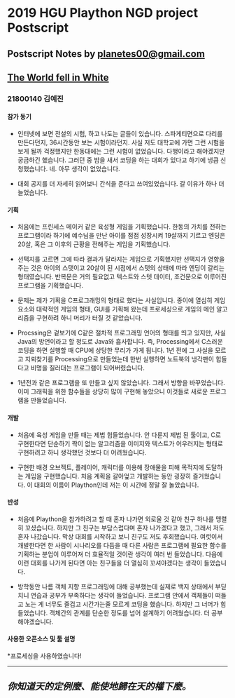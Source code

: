 # 2019 HGU Plaython NGD project Postscript
Postscript Notes by planetes00@gmail.com
-------------------

## [The World fell in White](https://github.com/planetes00/Plaython2019)

### 21800140 김예진	
 
 #### 참가 동기
 * 인터넷에 보면 전설의 시험, 하고 나도는 글들이 있습니다. 스파게티면으로 다리를 만든다던지, 36시간동안 보는 시험이라던지. 사실 저도 대학교에 가면 그런 시험을 보게 될까 걱정했지만 한동대에는 그런 시험이 없었습니다. 다행이라고 해야겠지만 궁금하긴 했습니다. 그러던 중 밤을 새서 코딩을 하는 대회가 있다고 하기에 냉큼 신청했습니다. 네. 아무 생각이 없었습니다.
 
 * 대회 공지를 더 자세히 읽어보니 간식을 준다고 쓰여있었습니다. 갈 이유가 하나 더 늘었습니다.
 
 #### 기획
 * 처음에는 프린세스 메이커 같은 육성형 게임을 기획했습니다. 한동의 가치를 전하는 프로그램이라 하기에 예수님을 만난 아이를 점점 성장시켜 19살까지 기르고 엔딩은 20살, 혹은 그 이후의 근황을 전해주는 게임을 기획했습니다. 
 
 * 선택지를 고르면 그에 따라 결과가 달라지는 게임으로 기획했지만 선택지가 영향을 주는 것은 아이의 스탯이고 20살이 된 시점에서 스탯의 상태에 따라 엔딩이 갈리는 형태였습니다. 반복문은 거의 필요없고 텍스트와 스텟 데이터, 조건문으로 이루어진 프로그램을 기획했습니다.
 
 * 문제는 제가 기획을 C프로그래밍의 형태로 했다는 사실입니다. 종이에 열심히 게임 요소와 대략적인 게임의 형태, GUI를 기획해 왔는데 프로세싱으로 게임의 메인 알고리즘을 구현하려 하니 머리가 터질 것 같았습니다.
 
 * Procssing은 겉보기에 C같은 절차적 프로그래밍 언어의 형태를 띄고 있지만, 사실 Java의 방언이라고 할 정도로 Java와 흡사합니다. 즉, Processing에서 C스러운 코딩을 하면 실행할 때 CPU에 상당한 무리가 가게 됩니다. 1년 전에 그 사실을 모르고 지뢰찾기를 Processing으로 만들었는데 한번 실행하면 노트북의 냉각팬이 힘들다고 비명을 질러대는 프로그램이 되어버렸습니다.
 
 * 1년전과 같은 프로그램을 또 만들고 싶지 않았습니다. 그래서 방향을 바꾸었습니다. 이미 그래픽을 위한 함수들을 상당히 많이 구현해 놓았으니 이것들로 새로운 프로그램을 만들었습니다.
 
 #### 개발
 * 처음에 육성 게임을 만들 때는 제법 힘들었습니다. 안 다룬지 제법 된 툴이고, C로 구현한다면 단순하기 짝이 없는 알고리즘을 이미지와 텍스트가 어우러지는 형태로 구현하려고 하니 생각했던 것보다 더 어려웠습니다. 
 
 * 구현한 배경 오브젝트, 플레이어, 캐릭터를 이용해 장애물을 피해 목적지에 도달하는 게임을 구현했습니다. 처음 계획을 갈아엎고 개발하는 동안 굉장히 즐거웠습니다. 이 대회의 이름이 Plaython인데 저는 이 시간에 정말 잘 놀았습니다.
 
 #### 반성
 * 처음에 Plaython을 참가하려고 할 때 혼자 나가면 외로울 것 같아 친구 하나를 맹렬히 꼬셨습니다. 하지만 그 친구는 부담스럽다며 혼자 나가겠다고 했고, 그래서 저도 혼자 나갔습니다. 막상 대회를 시작하고 보니 친구도 저도 후회했습니다. 여럿이서 개발한다면 한 사람이 시나리오를 다듬을 때 다른 사람은 프로그램에 필요한 함수를 기획하는 분업이 이루어져 더 효율적일 것이란 생각이 여러 번 들었습니다. 다음에 이런 대회를 나가게 된다면 아는 친구들을 더 열심히 꼬셔야겠다는 생각이 들었습니다.
 
 * 방학동안 나름 객체 지향 프로그래밍에 대해 공부했는데 실제로 백지 상태에서 부딛치니 연습과 공부가 부족하다는 생각이 들었습니다. 프로그램 안에서 객체들이 떠들고 노는 게 너무도 즐겁고 시간가는줄 모르게 코딩을 했습니다. 하지만 그 너머가 힘들었습니다. 객체간의 관계를 단순한 정도를 넘어 설계하기 어려웠습니다. 더 공부해야겠습니다. 
 
 #### 사용한 오픈소스 및 툴 설명
 *프로세싱을  사용하였습니다!
 
 ----------------------------
 _你知道天的定例麼、能使地歸在天的權下麼。_
 ----------------------------
